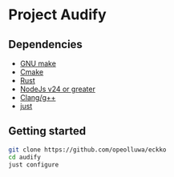 # Project Audify

## Dependencies

- [GNU make](https://gnu.org/software/make)
- [Cmake](https://cmake.org)
- [Rust](https://rust-lang.org)
- [NodeJs v24 or greater](https://nodejs.org)
- [Clang/g++](https://)
- [just](https://just.systems)

## Getting started

```sh
git clone https://github.com/opeolluwa/eckko
cd audify
just configure
```


